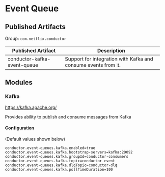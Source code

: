 # Event Queue
## Published Artifacts

Group: `com.netflix.conductor`

| Published Artifact | Description |
| ----------- | ----------- |
| conductor-kafka-event-queue | Support for integration with Kafka and consume events from it. |

## Modules
### Kafka
https://kafka.apache.org/

Provides ability to publish and consume messages from Kafka
#### Configuration
(Default values shown below)
```properties
conductor.event-queues.kafka.enabled=true
conductor.event-queues.kafka.bootstrap-servers=kafka:29092
conductor.event-queues.kafka.groupId=conductor-consumers
conductor.event-queues.kafka.topic=conductor-event
conductor.event-queues.kafka.dlqTopic=conductor-dlq
conductor.event-queues.kafka.pollTimeDuration=100
```
